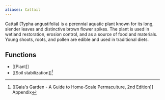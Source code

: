 ```yaml
---
aliases: Cattail
---
```

Cattail (Typha angustifolia) is a perennial aquatic plant known for its long, slender leaves and distinctive brown flower spikes. The plant is used in wetland restoration, erosion control, and as a source of food and materials. Young shoots, roots, and pollen are edible and used in traditional diets.
## Functions
- [[Plant]]
- [[Soil stabilization]][^1]


[^1]: [[Gaia's Garden - A Guide to Home-Scale Permaculture, 2nd Edition]] Appendix